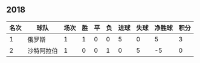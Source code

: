 ## 2018

|名次|球队|场次|胜|平|负|进球|失球|净胜球|积分|
|---|---|---|---|---|---|---|---|---|---|
|1|俄罗斯|1|1|0|0|5|0|5|3|
|2|沙特阿拉伯|1|0|0|1|0|5|-5|0|


